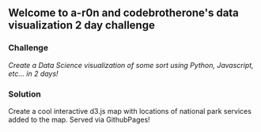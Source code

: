 ## Welcome to a-r0n and codebrotherone's data visualization 2 day challenge


### Challenge
 *Create a Data Science visualization of some sort using Python, Javascript, etc... in 2 days!*
 
### Solution

Create a cool interactive d3.js map with locations of national park services added to the map. Served via GithubPages!
